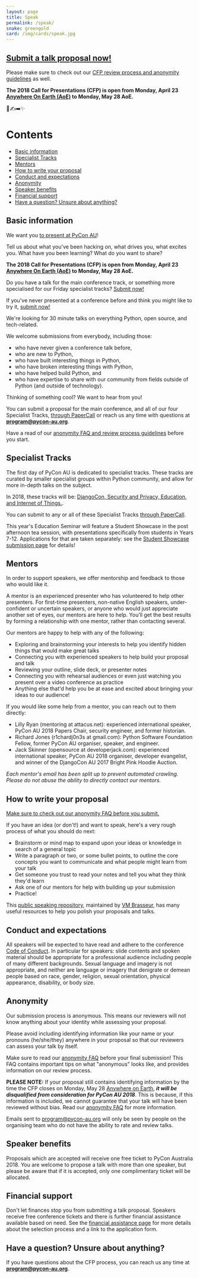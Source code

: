 ```yaml
---
layout: page
title: Speak
permalink: /speak/
snake: greengold
card: /img/cards/speak.jpg
---
```


## [Submit a talk proposal now!](https://www.papercall.io/pyconau2018)

Please make sure to check out our [CFP review process and anonymity guidelines](/cfp-guidelines/) as well.

**The 2018 Call for Presentations (CFP) is open from Monday, April 23 [Anywhere On Earth (AoE)](https://en.wikipedia.org/wiki/Anywhere_on_Earth) to Monday, May 28 AoE.**

🐍✍️➡️✨  

# Contents
* [Basic information](#basic-information)
* [Specialist Tracks](#specialist-tracks)
* [Mentors](#mentors)
* [How to write your proposal](#how-to-write-your-proposal)
* [Conduct and expectations](#conduct-and-expectations)
* [Anonymity](#anonymity)
* [Speaker benefits](#speaker-benefits)
* [Financial support](#financial-support)
* [Have a question? Unsure about anything?](#questions)


## <a name="basic-information"></a> Basic information

We want you [to present at PyCon AU](https://www.papercall.io/pyconau2018)!

Tell us about what you've been hacking on, what drives you, what excites you. What have you been learning? What do you want to share?

**The 2018 Call for Presentations (CFP) is open from Monday, April 23 [Anywhere On Earth (AoE)](https://en.wikipedia.org/wiki/Anywhere_on_Earth) to Monday, May 28 AoE.**

Do you have a talk for the main conference track, or something more specialised for our Friday specialist tracks? [Submit now!](https://www.papercall.io/pyconau2018)

If you've never presented at a conference before and think you might like to try it, [submit now!](https://www.papercall.io/pyconau2018)

We're looking for 30 minute talks on everything Python, open source, and tech-related.

We welcome submissions from everybody, including those:

* who have never given a conference talk before,
* who are new to Python,
* who have built interesting things in Python,
* who have broken interesting things with Python,
* who have helped build Python, and
* who have expertise to share with our community from fields outside of Python (and outside of technology).

Thinking of something cool? We want to hear from you!

You can submit a proposal for the main conference, and all of our four Specialist Tracks, [through PaperCall](https://www.papercall.io/pyconau2018) or reach us any time with questions at **[program@pycon-au.org](mailto:program@pycon-au.org)**.

Have a read of our [anonymity FAQ and review process guidelines](/cfp-guidelines/#anonymity-guidelines) before you start.

## <a name="specialist-tracks"></a> Specialist Tracks

The first day of PyCon AU is dedicated to specialist tracks. These tracks are curated by smaller specialist groups within Python community, and allow for more in-depth talks on the subject.

In 2018, these tracks will be: [DjangoCon, Security and Privacy, Education, and Internet of Things.](http://2018.pycon-au.org/news/specialist-tracks).

You can submit to any or all of these Specialist Tracks [through PaperCall](https://www.papercall.io/pyconau2018).

This year's Education Seminar will feature a Student Showcase in the post afternoon tea session, with presentations specifically from students in Years 7-12. Applications for that are taken separately: see the [Student Showcase submission page](/speak/showcase) for details!

## <a name="mentors"></a> Mentors

In order to support speakers, we offer mentorship and feedback to those who would like it.

A mentor is an experienced presenter who has volunteered to help other presenters. For first-time presenters, non-native English speakers, under-confident or uncertain speakers, or anyone who would just appreciate another set of eyes, our mentors are here to help. You’ll get the best results by forming a relationship with one mentor, rather than contacting several.

Our mentors are happy to help with any of the following:

* Exploring and brainstorming your interests to help you identify hidden things that would make great talks
* Connecting you with experienced speakers to help build your proposal and talk
* Reviewing your outline, slide deck, or presenter notes
* Connecting you with rehearsal audiences or even just watching you present over a video conference as practice
* Anything else that'd help you be at ease and excited about bringing your ideas to our audience!

If you would like some help from a mentor, you can reach out to them directly:

* Lilly Ryan (mentoring at attacus.net): experienced international speaker, PyCon AU 2018 Papers Chair, security engineer, and former historian.
* Richard Jones (r1chardj0n3s at gmail.com): Python Software Foundation Fellow, former PyCon AU organiser, speaker, and engineer.
* Jack Skinner (opensource at developerjack.com): experienced international speaker, PyCon AU 2018 organiser, developer evangelist, and winner of the DjangoCon AU 2017 Bright Pink Hoodie Auction.

*Each mentor's email has been split up to prevent automated crawling. Please do not abuse the ability to directly contact our mentors.*

## <a name="how-to-write-your-proposal"></a> How to write your proposal

[Make sure to check out our anonymity FAQ before you submit.](/cfp-guidelines/)

If you have an idea (or don't!) and want to speak, here's a very rough process of what you should do next:

* Brainstorm or mind map to expand upon your ideas or knowledge in search of a general topic
* Write a paragraph or two, or some bullet points, to outline the core concepts you want to communicate and what people might learn from your talk
* Get someone you trust to read your notes and tell you what they think they'd learn
* Ask one of our mentors for help with building up your submission
* Practice!

This [public speaking repository](https://github.com/vmbrasseur/Public_Speaking), maintained by [VM Brasseur](https://twitter.com/vmbrasseur), has many useful resources to help you polish your proposals and talks.

## <a name="conduct-and-expectations"></a> Conduct and expectations

All speakers will be expected to have read and adhere to the conference [Code of Conduct](http://2018.pycon-au.org/conduct/). In particular for speakers: slide contents and spoken material should be appropriate for a professional audience including people of many different backgrounds. Sexual language and imagery is not appropriate, and neither are language or imagery that denigrate or demean people based on race, gender, religion, sexual orientation, physical appearance, disability, or body size.

## <a name="anonymity"></a> Anonymity

Our submission process is anonymous. This means our reviewers will not know anything about your identity while assessing your proposal.

Please avoid including identifying information like your name or your pronouns (he/she/they) anywhere in your proposal so that our reviewers can assess your talk by itself.

Make sure to read our [anonymity FAQ](/cfp-guidelines/) before your final submission! This FAQ contains important tips on what "anonymous" looks like, and provides information on our review process.

**PLEASE NOTE:** If your proposal still contains identifying information by the time the CFP closes on Monday, May 28 [Anywhere on Earth](https://en.wikipedia.org/wiki/Anywhere_on_Earth), ***it will be disqualified from consideration for PyCon AU 2018***. This is because, if this information is included, we cannot guarantee that your talk will have been reviewed without bias. Read our [anonymity FAQ](/cfp-guidelines/) for more information.

Emails sent to [program@pycon-au.org](mailto:program@pycon-au.org) will only be seen by people on the organising team who do not have the ability to rate and review talks.

## <a name="speaker-benefits"></a> Speaker benefits

Proposals which are accepted will receive one free ticket to PyCon Australia 2018. You are welcome to propose a talk with more than one speaker, but please be aware that if it is accepted, only one complimentary ticket will be allocated.

## <a name="financial-support"></a> Financial support

Don't let finances stop you from submitting a talk proposal. Speakers receive free conference tickets and there is further financial assistance available based on need. See the [financial assistance page](/assistance/) for more details about the selection process and a link to the application form.

## <a name="questions"></a> Have a question? Unsure about anything?

If you have questions about the CFP process, you can reach us any time at **[program@pycon-au.org](mailto:program@pycon-au.org)**.
